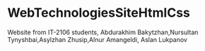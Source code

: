 # WebTechnologiesSiteHtmlCss
Website from IT-2106 students, Abdurakhim Bakytzhan,Nursultan Tynyshbai,Asylzhan Zhusip,Alnur Amangeldi, Aslan Lukpanov
